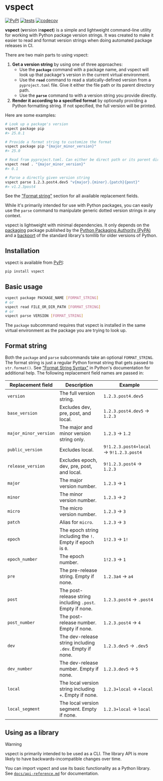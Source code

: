 # vspect

[![PyPI](https://img.shields.io/pypi/v/vspect.svg)](https://pypi.org/project/vspect/)
[![tests](https://github.com/drivendataorg/vspect/actions/workflows/tests.yml/badge.svg?branch=main)](https://github.com/drivendataorg/vspect/actions?query=workflow%3Atests+branch%3Amain)
[![codecov](https://codecov.io/gh/drivendataorg/vspect/branch/main/graph/badge.svg)](https://codecov.io/gh/drivendataorg/vspect)

**vspect** (**v**ersion in**spect**) is a simple and lightweight command-line utility for working with Python package version strings. It was created to make it easier to read and format version strings when doing automated package releases in CI.

There are two main parts to using vspect:

1. **Get a version string** by using one of three approaches:
    - Use the **`package`** command with a package name, and vspect will look up that package's version in the current virtual environment.
    - Use the **`read`** command to read a statically-defined version from a `pyproject.toml` file. Give it either the file path or its parent directory path.
    - Use the **`parse`** command to with a version string you provide directly.
2. **Render it according to a specified format** by optionally providing a Python formatting string. If not specified, the full version will be printed.

Here are some examples:

```sh
# Look up a package's version
vspect package pip
#> 25.0.1

# Provide a format string to customize the format
vspect package pip "{major_minor_version}"
#> 25.0

# Read from pyproject.toml. Can either be direct path or its parent directory
vspect read . "{major_minor_version}"
#> 0.1

# Parse a directly given version string
vspect parse 1.2.3.post4.dev5 "v{major}.{minor}.{patch}{post}"
#> v1.2.3post4
```

See the ["Format string"](#format-string) section for all available replacement fields.

While it's primarily intended for use with Python packages, you can easily use the `parse` command to manipulate generic dotted version strings in any context.

vspect is lightweight with minimal dependencies. It only depends on the [packaging](https://packaging.pypa.io/en/stable/) package published by the [Python Packaging Authority (PyPA)](https://www.pypa.io/en/latest/) and a [backport](https://github.com/hukkin/tomli) of the standard library's tomllib for older versions of Python.

## Installation

vspect is available from [PyPI](https://pypi.org/project/vspect/):

```sh
pip install vspect
```

## Basic usage

```sh
vspect package PACKAGE_NAME [FORMAT_STRING]
# or
vspect read FILE_OR_DIR_PATH [FORMAT_STRING]
# or
vspect parse VERSION [FORMAT_STRING]
```

The `package` subcommand requires that vspect is installed in the same virtual environment as the package you are trying to look up.

## Format string

Both the `package` and `parse` subcommands take an optional `FORMAT_STRING`. The format string is just a regular Python format string that gets passed to `str.format()`. See ["Format String Syntax"](https://docs.python.org/3/library/string.html#formatstrings) in Python's documentation for additional help. The following replacement field names are passed in:

| Replacement field       | Description                                                     | Example                         |
|-------------------------|-----------------------------------------------------------------|---------------------------------|
| `version`              | The full version string.                                       | `1.2.3.post4.dev5`             |
| `base_version`         | Excludes dev, pre, post, and local.                           | `1.2.3.post4.dev5` → `1.2.3`   |
| `major_minor_version`  | The major and minor version string only.                       | `1.2.3` → `1.2`                |
| `public_version`       | Excludes local.                                               | `9!1.2.3.post4+local` → `9!1.2.3.post4` |
| `release_version`      | Excludes epoch, dev, pre, post, and local.                    | `9!1.2.3.post4` → `1.2.3`      |
| `major`               | The major version number.                                     | `1.2.3` → `1`                  |
| `minor`               | The minor version number.                                     | `1.2.3` → `2`                  |
| `micro`               | The micro version number.                                     | `1.2.3` → `3`                  |
| `patch`               | Alias for `micro`.                                           | `1.2.3` → `3`                  |
| `epoch`               | The epoch string including the `!`. Empty if epoch is `0`.   | `1!2.3` → `1!`                 |
| `epoch_number`        | The epoch number.                                            | `1!2.3` → `1`                  |
| `pre`                 | The pre-release string. Empty if none.                       | `1.2.3a4` → `a4`               |
| `post`                | The post-release string including `.post`. Empty if none.     | `1.2.3.post4` → `.post4`        |
| `post_number`         | The post-release number. Empty if none.                      | `1.2.3.post4` → `4`            |
| `dev`                 | The dev-release string including `.dev`. Empty if none.       | `1.2.3.dev5` → `.dev5`          |
| `dev_number`          | The dev-release number. Empty if none.                       | `1.2.3.dev5` → `5`             |
| `local`               | The local version string including `+`. Empty if none.       | `1.2.3+local` → `+local`       |
| `local_segment`       | The local version segment. Empty if none.                    | `1.2.3+local` → `local`        |

## Using as a library

> [!WARNING]
> vspect is primarily intended to be used as a CLI. The library API is more likely to have backwards-incompatible changes over time.

You can import vspect and use its basic functionality as a Python library. See [`docs/api-reference.md`](./docs/api-reference.md) for documentation.
